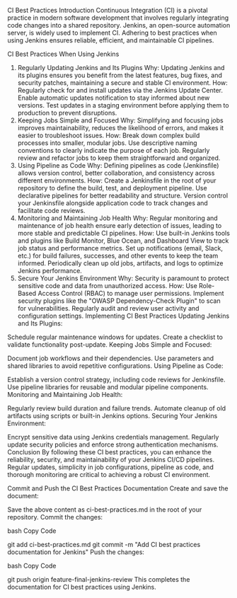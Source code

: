 CI Best Practices
Introduction
Continuous Integration (CI) is a pivotal practice in modern software development that involves regularly integrating code changes into a shared repository. Jenkins, an open-source automation server, is widely used to implement CI. Adhering to best practices when using Jenkins ensures reliable, efficient, and maintainable CI pipelines.

CI Best Practices When Using Jenkins
1. Regularly Updating Jenkins and Its Plugins
Why: Updating Jenkins and its plugins ensures you benefit from the latest features, bug fixes, and security patches, maintaining a secure and stable CI environment.
How:
Regularly check for and install updates via the Jenkins Update Center.
Enable automatic updates notification to stay informed about new versions.
Test updates in a staging environment before applying them to production to prevent disruptions.
2. Keeping Jobs Simple and Focused
Why: Simplifying and focusing jobs improves maintainability, reduces the likelihood of errors, and makes it easier to troubleshoot issues.
How:
Break down complex build processes into smaller, modular jobs.
Use descriptive naming conventions to clearly indicate the purpose of each job.
Regularly review and refactor jobs to keep them straightforward and organized.
3. Using Pipeline as Code
Why: Defining pipelines as code (Jenkinsfile) allows version control, better collaboration, and consistency across different environments.
How:
Create a Jenkinsfile in the root of your repository to define the build, test, and deployment pipeline.
Use declarative pipelines for better readability and structure.
Version control your Jenkinsfile alongside application code to track changes and facilitate code reviews.
4. Monitoring and Maintaining Job Health
Why: Regular monitoring and maintenance of job health ensure early detection of issues, leading to more stable and predictable CI pipelines.
How:
Use built-in Jenkins tools and plugins like Build Monitor, Blue Ocean, and Dashboard View to track job status and performance metrics.
Set up notifications (email, Slack, etc.) for build failures, successes, and other events to keep the team informed.
Periodically clean up old jobs, artifacts, and logs to optimize Jenkins performance.
5. Secure Your Jenkins Environment
Why: Security is paramount to protect sensitive code and data from unauthorized access.
How:
Use Role-Based Access Control (RBAC) to manage user permissions.
Implement security plugins like the "OWASP Dependency-Check Plugin" to scan for vulnerabilities.
Regularly audit and review user activity and configuration settings.
Implementing CI Best Practices
Updating Jenkins and Its Plugins:

Schedule regular maintenance windows for updates.
Create a checklist to validate functionality post-update.
Keeping Jobs Simple and Focused:

Document job workflows and their dependencies.
Use parameters and shared libraries to avoid repetitive configurations.
Using Pipeline as Code:

Establish a version control strategy, including code reviews for Jenkinsfile.
Use pipeline libraries for reusable and modular pipeline components.
Monitoring and Maintaining Job Health:

Regularly review build duration and failure trends.
Automate cleanup of old artifacts using scripts or built-in Jenkins options.
Securing Your Jenkins Environment:

Encrypt sensitive data using Jenkins credentials management.
Regularly update security policies and enforce strong authentication mechanisms.
Conclusion
By following these CI best practices, you can enhance the reliability, security, and maintainability of your Jenkins CI/CD pipelines. Regular updates, simplicity in job configurations, pipeline as code, and thorough monitoring are critical to achieving a robust CI environment.

Commit and Push the CI Best Practices Documentation
Create and save the document:

Save the above content as ci-best-practices.md in the root of your repository.
Commit the changes:

bash
Copy Code


git add ci-best-practices.md
git commit -m "Add CI best practices documentation for Jenkins"
Push the changes:

bash
Copy Code


git push origin feature-final-jenkins-review
This completes the documentation for CI best practices using Jenkins.
